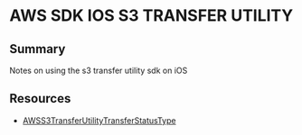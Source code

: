 # AWS SDK IOS S3 TRANSFER UTILITY

## Summary

Notes on using the s3 transfer utility sdk on iOS

## Resources

- [AWSS3TransferUtilityTransferStatusType](https://aws-amplify.github.io/aws-sdk-ios/docs/reference/AWSS3/Enums/AWSS3TransferUtilityTransferStatusType.html)
